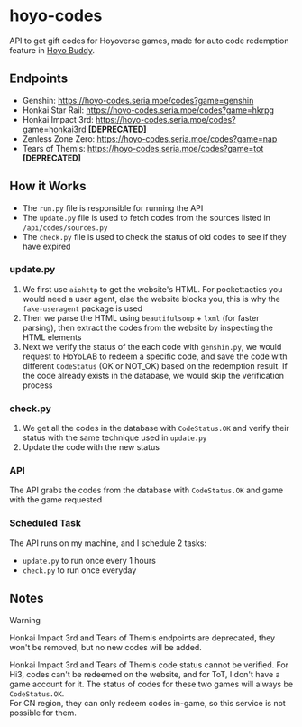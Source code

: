 # hoyo-codes

 API to get gift codes for Hoyoverse games, made for auto code redemption feature in [Hoyo Buddy](https://github.com/seriaati/hoyo-buddy).  

## Endpoints

- Genshin: <https://hoyo-codes.seria.moe/codes?game=genshin>
- Honkai Star Rail: <https://hoyo-codes.seria.moe/codes?game=hkrpg>
- Honkai Impact 3rd: <https://hoyo-codes.seria.moe/codes?game=honkai3rd> **[DEPRECATED]**
- Zenless Zone Zero: <https://hoyo-codes.seria.moe/codes?game=nap>
- Tears of Themis: <https://hoyo-codes.seria.moe/codes?game=tot> **[DEPRECATED]**

## How it Works

- The `run.py` file is responsible for running the API
- The `update.py` file is used to fetch codes from the sources listed in `/api/codes/sources.py`
- The `check.py` file is used to check the status of old codes to see if they have expired

### update.py

 1. We first use `aiohttp` to get the website's HTML. For pockettactics you would need a user agent, else the website blocks you, this is why the `fake-useragent` package is used
 2. Then we parse the HTML using `beautifulsoup` + `lxml` (for faster parsing), then extract the codes from the website by inspecting the HTML elements
 3. Next we verify the status of the each code with `genshin.py`, we would request to HoYoLAB to redeem a specific code, and save the code with different `CodeStatus` (OK or NOT_OK) based on the redemption result. If the code already exists in the database, we would skip the verification process

### check.py

1. We get all the codes in the database with `CodeStatus.OK` and verify their status with the same technique used in `update.py`
2. Update the code with the new status

### API

The API grabs the codes from the database with `CodeStatus.OK` and game with the game requested

### Scheduled Task

The API runs on my machine, and I schedule 2 tasks:

- `update.py` to run once every 1 hours
- `check.py` to run once everyday

## Notes

> [!WARNING]
> Honkai Impact 3rd and Tears of Themis endpoints are deprecated, they won't be removed, but no new codes will be added.

Honkai Impact 3rd and Tears of Themis code status cannot be verified. For Hi3, codes can't be redeemed on the website, and for ToT, I don't have a game account for it. The status of codes for these two games will always be `CodeStatus.OK`.  
For CN region, they can only redeem codes in-game, so this service is not possible for them.
